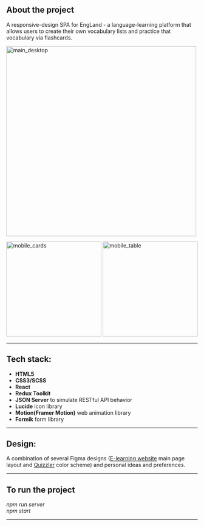 ## About the project

A responsive-design SPA for EngLand - a language-learning platform that allows users to create their own vocabulary lists and practice that vocabulary via flashcards.

<img width="500" alt="main_desktop" src="https://github.com/user-attachments/assets/124ef9b8-567e-4195-ab4c-472c255106f1" /> </br>


<img width="250" alt="mobile_cards" src="https://github.com/user-attachments/assets/38d46a89-c46b-445d-89c7-445651815789" />
<img width="250" alt="mobile_table" src="https://github.com/user-attachments/assets/5bf09c7c-08d5-475f-900e-c67e763c26df" />


---

## Tech stack:

- **HTML5**
- **CSS3/SCSS**
- **React**
- **Redux Toolkit**
- **JSON Server** to simulate RESTful API behavior
- **Lucide** icon library
- **Motion(Framer Motion)** web animation library
- **Formik** form library

---

## Design:

A combination of several Figma designs (<a href="https://www.figma.com/design/Celv0HgtyKp3cVer5ITNvw/E-learning-website--Community-?m=auto&t=RWkInkDdePicbKKj-6">E-learning website</a> main page layout and <a href="https://www.figma.com/design/PhaBzChdHGCt5dpcNIcnim/Quizzler---Free-Quiz-App-Template--Community---Copy-?m=auto&t=RWkInkDdePicbKKj-6">Quizzler</a> color scheme) and personal ideas and preferences.

---

## To run the project
<i>npm run server</i></br>
<i>npm start</i>

---
